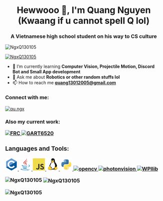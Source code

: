 <h1 align="center">Hewwooo 👋, I'm Quang Nguyen (Kwaang if u cannot spell Q lol)</h1>
<h3 align="center">A Vietnamese high school student on his way to CS culture </h3>

<p align="left"> <img src="https://komarev.com/ghpvc/?username=NgxQ130105&label=Profile%20views&color=0e75b6&style=flat" alt="NgxQ130105" /> </p>

<p align="left"> <a href="https://github.com/ryo-ma/github-profile-trophy"><img src="https://github-profile-trophy.vercel.app/?username=NgxQ130105" alt="NgxQ130105" /></a> </p>

- 🌱 I’m currently learning **Computer Vision, Projectile Motion, Discord Bot and Small App development**
- 💬 Ask me about **Robotics or other random stuffs lol**
- 📫 How to reach me **quang13012005@gmail.com**

<h3 align="left">Connect with me:</h3>
<p align="left">
<a href="https://fb.com/qu.ngx" target="blank"><img align="center" src="https://raw.githubusercontent.com/rahuldkjain/github-profile-readme-generator/master/src/images/icons/Social/facebook.svg" alt="qu.ngx" height="30" width="40" /></a>
</p>

<h3 align="left">Also my current work:<h/3>
<p align="left">
<a href="https://www.firstinspires.org/robotics/frc" target="_blank" rel="noreferrer"> <img src=https://user-images.githubusercontent.com/91497379/158015665-c0efc493-ec2f-48bd-bcf3-bdb4ebe22fe6.png alt="FRC" width="55" height="55"/> </a>
<a href="https://www.gart6520.com/" target="_blank" rel="noreferrer"> <img src="https://user-images.githubusercontent.com/91497379/158015135-7c5e2940-3579-460d-bc7b-0af066732207.png" alt="GART6520" width="70" height="70"/> </a>





<h3 align="left">Languages and Tools:</h3>
<p align="left"> <a href="https://www.cprogramming.com/" target="_blank" rel="noreferrer"> <img src="https://raw.githubusercontent.com/devicons/devicon/master/icons/c/c-original.svg" alt="c" width="40" height="40"/> </a> <a href="https://www.java.com" target="_blank" rel="noreferrer"> <img src="https://raw.githubusercontent.com/devicons/devicon/master/icons/java/java-original.svg" alt="java" width="40" height="40"/> </a> <a href="https://developer.mozilla.org/en-US/docs/Web/JavaScript" target="_blank" rel="noreferrer"> <img src="https://raw.githubusercontent.com/devicons/devicon/master/icons/javascript/javascript-original.svg" alt="javascript" width="40" height="40"/> </a> <a href="https://www.linux.org/" target="_blank" rel="noreferrer"> <img src="https://raw.githubusercontent.com/devicons/devicon/master/icons/linux/linux-original.svg" alt="linux" width="40" height="40"/> </a> <a href="https://www.python.org" target="_blank" rel="noreferrer"> <img src="https://raw.githubusercontent.com/devicons/devicon/master/icons/python/python-original.svg" alt="python" width="40" height="40"/> </a> <a href="https://opencv.org/" target="_blank" rel="noreferrer"> <img src="https://www.vectorlogo.zone/logos/opencv/opencv-icon.svg" alt="opencv" width="40" height="40"/> </a>  <a href="https://photonvision.org/" target="_blank" rel="noreferrer"> <img src= https://user-images.githubusercontent.com/91497379/158015881-e756eba4-90c0-4661-95c9-f1cc6e72a55f.png alt="photonvision" width="40" height="40"/> <a href="https://github.com/wpilibsuite" target="_blank" rel="noreferrer"> <img src=https://user-images.githubusercontent.com/91497379/158015960-13d9ca3d-b723-4fb5-a986-de81ac5ec275.png alt="WPIlib" width="40" height="40"/> </a> </p>



<p><img align="left" src="https://github-readme-stats.vercel.app/api/top-langs?username=khooinguyeen&show_icons=true&locale=en&layout=compact" alt="NgxQ130105" /></p>


<p>&nbsp;<img align="center" src="https://github-readme-stats.vercel.app/api?username=NgxQ130105&show_icons=true&locale=en" alt="NgxQ130105" /></p>


<p><img align="center" src="https://github-readme-streak-stats.herokuapp.com/?user=NgxQ130105&" alt="NgxQ130105" /></p>
